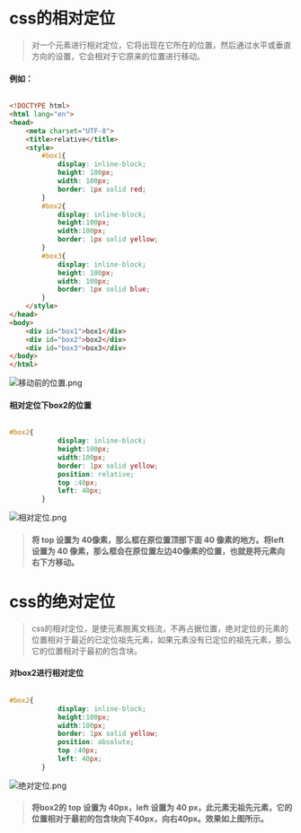 # css的相对定位
>对一个元素进行相对定位，它将出现在它所在的位置，然后通过水平或垂直方向的设置，它会相对于它原来的位置进行移动。

#### 例如：
```html

<!DOCTYPE html>
<html lang="en">
<head>
    <meta charset="UTF-8">
    <title>relative</title>
    <style>
        #box1{
            display: inline-block;
            height: 100px;
            width: 100px;
            border: 1px solid red;
        }
        #box2{
            display: inline-block;
            height:100px;
            width:100px;
            border: 1px solid yellow;
        }
        #box3{
            display: inline-block;
            height: 100px;
            width: 100px;
            border: 1px solid blue;
        }
    </style>
</head>
<body>
    <div id="box1">box1</div>
    <div id="box2">box2</div>
    <div id="box3">box3</div>
</body>
</html>

```
![移动前的位置.png](http://upload-images.jianshu.io/upload_images/3229842-0ebf17d25bcd6a24.png?imageMogr2/auto-orient/strip%7CimageView2/2/w/1240)

#### 相对定位下box2的位置
```css

#box2{
            display: inline-block;
            height:100px;
            width:100px;
            border: 1px solid yellow;
            position: relative;
            top :40px;
            left: 40px;
        }

```      
![相对定位.png](http://upload-images.jianshu.io/upload_images/3229842-18c9c3498d23942d.png?imageMogr2/auto-orient/strip%7CimageView2/2/w/1240)

>#### 将 top 设置为 40像素，那么框在原位置顶部下面 40 像素的地方。将left 设置为 40 像素，那么框会在原位置左边40像素的位置，也就是将元素向右下方移动。

# css的绝对定位
>css的相对定位，是使元素脱离文档流，不再占据位置，绝对定位的元素的位置相对于最近的已定位祖先元素，如果元素没有已定位的祖先元素，那么它的位置相对于最初的包含块。

#### 对box2进行相对定位 
```css

#box2{
            display: inline-block;
            height:100px;
            width:100px;
            border: 1px solid yellow;
            position: absolute;
            top :40px;
            left: 40px;
        }

```
![绝对定位.png](http://upload-images.jianshu.io/upload_images/3229842-dbd318832e65d089.png?imageMogr2/auto-orient/strip%7CimageView2/2/w/1240)

>#### 将box2的 top 设置为 40px，left 设置为 40 px，此元素无祖先元素，它的位置相对于最初的包含块向下40px，向右40px。效果如上图所示。
